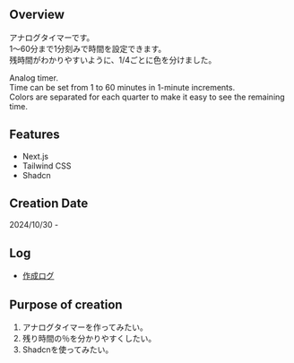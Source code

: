 ## Overview

アナログタイマーです。  
1～60分まで1分刻みで時間を設定できます。  
残時間がわかりやすいように、1/4ごとに色を分けました。

Analog timer.  
Time can be set from 1 to 60 minutes in 1-minute increments.  
Colors are separated for each quarter to make it easy to see the remaining time.

## Features

- Next.js
- Tailwind CSS
- Shadcn

## Creation Date

2024/10/30 -

## Log

- [作成ログ](./MakeLog.md)

## Purpose of creation

1. アナログタイマーを作ってみたい。
2. 残り時間の％を分かりやすくしたい。
3. Shadcnを使ってみたい。
